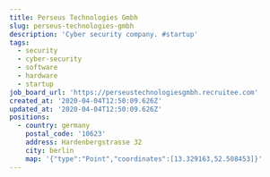 ```yaml
---
title: Perseus Technologies Gmbh
slug: perseus-technologies-gmbh
description: 'Cyber security company. #startup'
tags:
  - security
  - cyber-security
  - software
  - hardware
  - startup
job_board_url: 'https://perseustechnologiesgmbh.recruitee.com'
created_at: '2020-04-04T12:50:09.626Z'
updated_at: '2020-04-04T12:50:09.626Z'
positions:
  - country: germany
    postal_code: '10623'
    address: Hardenbergstrasse 32
    city: berlin
    map: '{"type":"Point","coordinates":[13.329163,52.508453]}'
---
```


